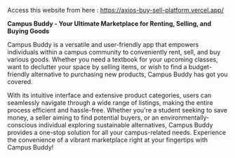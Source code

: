 Access this website from here : https://axios-buy-sell-platform.vercel.app/

**Campus Buddy - Your Ultimate Marketplace for Renting, Selling, and Buying Goods**

Campus Buddy is a versatile and user-friendly app that empowers individuals within a campus community to conveniently rent, sell, and buy various goods. Whether you need a textbook for your upcoming classes, want to declutter your space by selling items, or wish to find a budget-friendly alternative to purchasing new products, Campus Buddy has got you covered.

With its intuitive interface and extensive product categories, users can seamlessly navigate through a wide range of listings, making the entire process efficient and hassle-free. Whether you're a student seeking to save money, a seller aiming to find potential buyers, or an environmentally-conscious individual exploring sustainable alternatives, Campus Buddy provides a one-stop solution for all your campus-related needs. Experience the convenience of a vibrant marketplace right at your fingertips with Campus Buddy!
